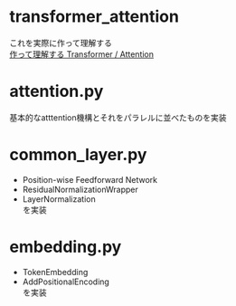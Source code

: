 # transformer_attention
これを実際に作って理解する  
[作って理解する Transformer / Attention](https://qiita.com/halhorn/items/c91497522be27bde17ce#%E5%9F%BA%E6%9C%AC%E7%9A%84%E3%81%AA-attention)

# attention.py
基本的なatttention機構とそれをパラレルに並べたものを実装

# common_layer.py
- Position-wise Feedforward Network
- ResidualNormalizationWrapper
- LayerNormalization  
を実装

# embedding.py
- TokenEmbedding
- AddPositionalEncoding  
を実装
